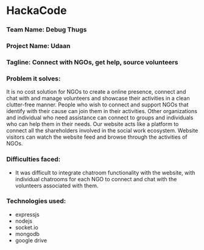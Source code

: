 # HackaCode 

### Team Name: Debug Thugs
### Project Name: Udaan

### Tagline:  Connect with NGOs, get help, source volunteers


### Problem it solves: 
It is no cost solution for NGOs to create a online presence, connect and chat with and manage volunteers and showcase their activities in a clean clutter-free manner. People who wish to connect and support NGOs that identify with their cause can join them in their activities. Other organizations and individual who need assistance can connect to groups and individuals who can help them in their needs. Our website acts like a platform to connect all the shareholders involved in the social work ecosystem. Website visitors can watch the website feed and browse through the activities of NGOs.

### Difficulties faced:
- It was difficult to integrate chatroom functionality with the website, with individual chatrooms for each NGO to connect and chat with the volunteers associated with them.

### Technologies used:
- expressjs
- nodejs
- socket.io
- mongodb
- google drive

